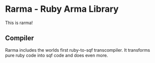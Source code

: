 # Rarma - Ruby Arma Library

This is rarma!

## Compiler

Rarma includes the worlds first ruby-to-sqf transcompiler. It transforms pure ruby code into sqf code and does even more. 
